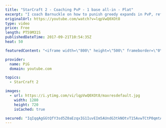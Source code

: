 ```yaml
---
title: "StarCraft 2 - Coaching PvP - 1 base all-in - Plat"
excerpt: "I coach Barnuckle on how to punish greedy expands in PvP, refining his 1-base all-in -- Watch live at https://www.twitch.tv/x5_pig"
originalUrl: https://youtube.com/watch?v=lqpVwQ0XOt8
type: video
price: Free
length: PT59M31S
publishedDateTime: 2017-09-21T10:54:35Z
heat: 50

featuredContent: "<iframe width=\"800\" height=\"500\" frameborder=\"0\" src=\"https://www.youtube.com/embed/lqpVwQ0XOt8\" allow=\"accelerometer; autoplay; encrypted-media; gyroscope; picture-in-picture\" allowfullscreen></iframe>"

provider:
  name: PiG
  domain: youtube.com

topics:
  - StarCraft 2

images:
  - url: https://i.ytimg.com/vi/lqpVwQ0XOt8/maxresdefault.jpg
    width: 1280
    height: 720
    isCached: true

secured: "IqIqqAgGGtQfY3sd5Z0aEzqxIG1IuvEIm5AUndG3tkNOtvT15AvwTCtP0qmtAzj2WcgKJDHRIlfJsgFkPa2w7k6S88IIt4RQw4JeYi8GoidXMqDhfyphVwUHn8/NogAB2Q4oP097q0gj9hWUjAV62znnozNY2qe5wvTh4ePXic93Z7012YPFps/VQHQot2M7uUOofw6D/i+CYX3IoEI0tu/yw+92DQBnQmgaB+eHzCqWoAdHYMf3uatS56ecnQ4IBLBWOS92MfB/zYOHLZm2PDfsaB31/3ZDA/3A9IcidTORpAYx356xor/25sTyklmrfnlev0ISAAl1P9f/gGtJ3KStVxzjKq8Q6sNuMTloj7OvpzYrK6SFSCC8sDaHUgFgLUR7EOB66QiBvPugoBd4AVkjQSxvdOabGn6pdEzsVLY=;nEZOpUGQhfaRtiNTcNMVWw=="
---
```


